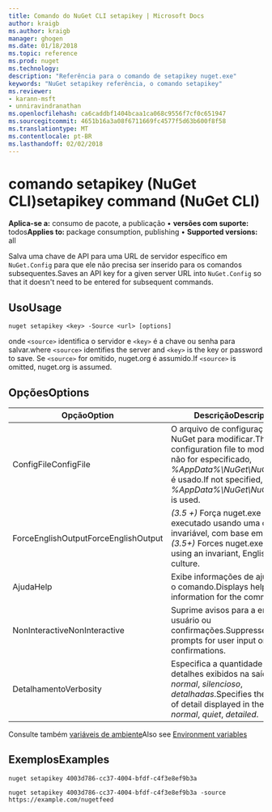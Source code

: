 ```yaml
---
title: Comando do NuGet CLI setapikey | Microsoft Docs
author: kraigb
ms.author: kraigb
manager: ghogen
ms.date: 01/18/2018
ms.topic: reference
ms.prod: nuget
ms.technology: 
description: "Referência para o comando de setapikey nuget.exe"
keywords: "NuGet setapikey referência, o comando setapikey"
ms.reviewer:
- karann-msft
- unniravindranathan
ms.openlocfilehash: ca6caddbf1404bcaa1ca068c9556f7cf0c651947
ms.sourcegitcommit: 4651b16a3a08f6711669fc4577f5d63b600f8f58
ms.translationtype: MT
ms.contentlocale: pt-BR
ms.lasthandoff: 02/02/2018
---
```

# <a name="setapikey-command-nuget-cli"></a><span data-ttu-id="8ff82-104">comando setapikey (NuGet CLI)</span><span class="sxs-lookup"><span data-stu-id="8ff82-104">setapikey command (NuGet CLI)</span></span>

<span data-ttu-id="8ff82-105">**Aplica-se a:** consumo de pacote, a publicação &bullet; **versões com suporte:** todos</span><span class="sxs-lookup"><span data-stu-id="8ff82-105">**Applies to:** package consumption, publishing &bullet; **Supported versions:** all</span></span>

<span data-ttu-id="8ff82-106">Salva uma chave de API para uma URL de servidor específico em `NuGet.Config` para que ele não precisa ser inserido para os comandos subsequentes.</span><span class="sxs-lookup"><span data-stu-id="8ff82-106">Saves an API key for a given server URL into `NuGet.Config` so that it doesn't need to be entered for subsequent commands.</span></span>

## <a name="usage"></a><span data-ttu-id="8ff82-107">Uso</span><span class="sxs-lookup"><span data-stu-id="8ff82-107">Usage</span></span>

```cli
nuget setapikey <key> -Source <url> [options]
```

<span data-ttu-id="8ff82-108">onde `<source>` identifica o servidor e `<key>` é a chave ou senha para salvar.</span><span class="sxs-lookup"><span data-stu-id="8ff82-108">where `<source>` identifies the server and `<key>` is the key or password to save.</span></span> <span data-ttu-id="8ff82-109">Se `<source>` for omitido, nuget.org é assumido.</span><span class="sxs-lookup"><span data-stu-id="8ff82-109">If `<source>` is omitted, nuget.org is assumed.</span></span>

## <a name="options"></a><span data-ttu-id="8ff82-110">Opções</span><span class="sxs-lookup"><span data-stu-id="8ff82-110">Options</span></span>

| <span data-ttu-id="8ff82-111">Opção</span><span class="sxs-lookup"><span data-stu-id="8ff82-111">Option</span></span> | <span data-ttu-id="8ff82-112">Descrição</span><span class="sxs-lookup"><span data-stu-id="8ff82-112">Description</span></span> |
| --- | --- |
| <span data-ttu-id="8ff82-113">ConfigFile</span><span class="sxs-lookup"><span data-stu-id="8ff82-113">ConfigFile</span></span> | <span data-ttu-id="8ff82-114">O arquivo de configuração do NuGet para modificar.</span><span class="sxs-lookup"><span data-stu-id="8ff82-114">The NuGet configuration file to modify.</span></span> <span data-ttu-id="8ff82-115">Se não for especificado, *%AppData%\NuGet\NuGet.Config* é usado.</span><span class="sxs-lookup"><span data-stu-id="8ff82-115">If not specified, *%AppData%\NuGet\NuGet.Config* is used.</span></span> |
| <span data-ttu-id="8ff82-116">ForceEnglishOutput</span><span class="sxs-lookup"><span data-stu-id="8ff82-116">ForceEnglishOutput</span></span> | <span data-ttu-id="8ff82-117">*(3.5 +)*  Força nuget.exe para ser executado usando uma cultura invariável, com base em inglês.</span><span class="sxs-lookup"><span data-stu-id="8ff82-117">*(3.5+)* Forces nuget.exe to run using an invariant, English-based culture.</span></span> |
| <span data-ttu-id="8ff82-118">Ajuda</span><span class="sxs-lookup"><span data-stu-id="8ff82-118">Help</span></span> | <span data-ttu-id="8ff82-119">Exibe informações de ajuda para o comando.</span><span class="sxs-lookup"><span data-stu-id="8ff82-119">Displays help information for the command.</span></span> |
| <span data-ttu-id="8ff82-120">NonInteractive</span><span class="sxs-lookup"><span data-stu-id="8ff82-120">NonInteractive</span></span> | <span data-ttu-id="8ff82-121">Suprime avisos para a entrada do usuário ou confirmações.</span><span class="sxs-lookup"><span data-stu-id="8ff82-121">Suppresses prompts for user input or confirmations.</span></span> |
| <span data-ttu-id="8ff82-122">Detalhamento</span><span class="sxs-lookup"><span data-stu-id="8ff82-122">Verbosity</span></span> | <span data-ttu-id="8ff82-123">Especifica a quantidade de detalhes exibidos na saída: *normal*, *silencioso*, *detalhadas*.</span><span class="sxs-lookup"><span data-stu-id="8ff82-123">Specifies the amount of detail displayed in the output: *normal*, *quiet*, *detailed*.</span></span> |

<span data-ttu-id="8ff82-124">Consulte também [variáveis de ambiente](cli-ref-environment-variables.md)</span><span class="sxs-lookup"><span data-stu-id="8ff82-124">Also see [Environment variables](cli-ref-environment-variables.md)</span></span>

## <a name="examples"></a><span data-ttu-id="8ff82-125">Exemplos</span><span class="sxs-lookup"><span data-stu-id="8ff82-125">Examples</span></span>

```cli
nuget setapikey 4003d786-cc37-4004-bfdf-c4f3e8ef9b3a

nuget setapikey 4003d786-cc37-4004-bfdf-c4f3e8ef9b3a -source https://example.com/nugetfeed
```
